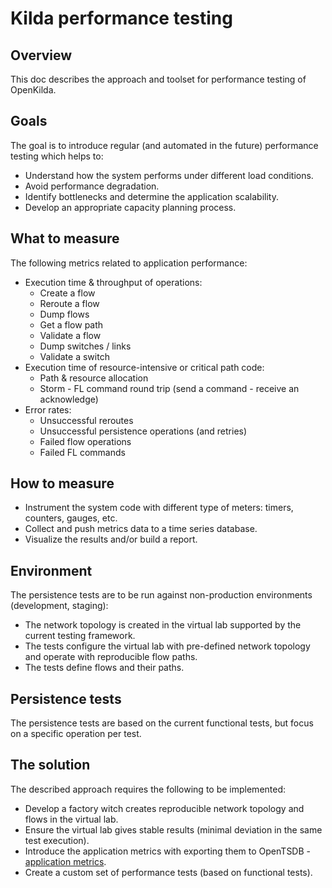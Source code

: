 # Kilda performance testing

## Overview
This doc describes the approach and toolset for performance testing of OpenKilda.

## Goals
The goal is to introduce regular (and automated in the future) performance testing which helps to:
- Understand how the system performs under different load conditions.
- Avoid performance degradation.
- Identify bottlenecks and determine the application scalability.
- Develop an appropriate capacity planning process.
  
## What to measure
The following metrics related to application performance:
- Execution time & throughput of operations:
    - Create a flow
    - Reroute a flow
    - Dump flows
    - Get a flow path
    - Validate a flow
    - Dump switches / links
    - Validate a switch
- Execution time of resource-intensive or critical path code:
    - Path & resource allocation 
    - Storm - FL command round trip (send a command - receive an acknowledge)
- Error rates:
    - Unsuccessful reroutes
    - Unsuccessful persistence operations (and retries)
    - Failed flow operations
    - Failed FL commands

## How to measure
- Instrument the system code with different type of meters: timers, counters, gauges, etc.
- Collect and push metrics data to a time series database.
- Visualize the results and/or build a report.

## Environment
The persistence tests are to be run against non-production environments (development, staging):
- The network topology is created in the virtual lab supported by the current testing framework.
- The tests configure the virtual lab with pre-defined network topology and operate with reproducible flow paths.
- The tests define flows and their paths. 

## Persistence tests
The persistence tests are based on the current functional tests, but focus on a specific operation per test. 

## The solution
The described approach requires the following to be implemented: 
- Develop a factory witch creates reproducible network topology and flows in the virtual lab.  
- Ensure the virtual lab gives stable results (minimal deviation in the same test execution). 
- Introduce the application metrics with exporting them to OpenTSDB - [application metrics](application-metrics.md).
- Create a custom set of performance tests (based on functional tests).

